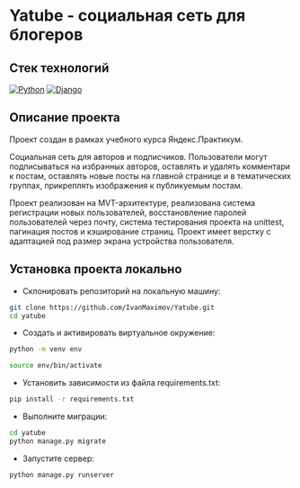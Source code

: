 # Yatube - социальная сеть для блогеров

## Стек технологий

[![Python](https://img.shields.io/badge/-Python-464646?style=flat-square&logo=Python)](https://www.python.org/)
[![Django](https://img.shields.io/badge/-Django-464646?style=flat-square&logo=Django)](https://www.djangoproject.com/)

## Описание проекта

Проект создан в рамках учебного курса Яндекс.Практикум.

Социальная сеть для авторов и подписчиков. Пользователи могут подписываться на избранных авторов, оставлять и удалять комментари к постам, оставлять новые посты на главной странице и в тематических группах, прикреплять изображения к публикуемым постам.

Проект реализован на MVT-архитектуре, реализована система регистрации новых пользователей, восстановление паролей пользователей через почту, система тестирования проекта на unittest, пагинация постов и кэширование страниц. Проект имеет верстку с адаптацией под размер экрана устройства пользователя.

## Установка проекта локально

* Склонировать репозиторий на локальную машину:
```bash
git clone https://github.com/IvanMaximov/Yatube.git
cd yatube
```

* Cоздать и активировать виртуальное окружение:

```bash
python -m venv env
```

```bash
source env/bin/activate
```

* Установить зависимости из файла requirements.txt:

```bash
pip install -r requirements.txt
```

* Выполните миграции:

```bash
cd yatube
python manage.py migrate
```

* Запустите сервер:
```bash
python manage.py runserver
```
